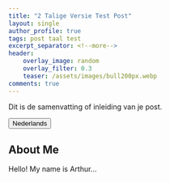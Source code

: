 ```yaml
---
title: "2 Talige Versie Test Post"
layout: single
author_profile: true
tags: post taal test
excerpt_separator: <!--more-->
header:
    overlay_image: random
    overlay_filter: 0.3
    teaser: /assets/images/bull200px.webp
comments: true
---
```


Dit is de samenvatting of inleiding van je post.
<!--more-->
<style>
.page__content > p:first-child {
  display: none;
}
</style>

<div class="lang-switcher">
  <button id="lang-toggle" onclick="toggleLang()">Nederlands</button>
</div>

<div class="lang-content lang-en">
  <h2>About Me</h2>
  <p>Hello! My name is Arthur...</p>
</div>

<div class="lang-content lang-nl" style="display:none;">
  <h2>Over mij</h2>
  <p>Hallo! Mijn naam is Arthur...</p>
</div>

<script>
let currentLang = 'en';
function toggleLang() {
  if (currentLang === 'en') {
    document.querySelector('.lang-en').style.display = 'none';
    document.querySelector('.lang-nl').style.display = 'block';
    document.getElementById('lang-toggle').textContent = 'English';
    currentLang = 'nl';
  } else {
    document.querySelector('.lang-en').style.display = 'block';
    document.querySelector('.lang-nl').style.display = 'none';
    document.getElementById('lang-toggle').textContent = 'Nederlands';
    currentLang = 'en';
  }
}
</script>